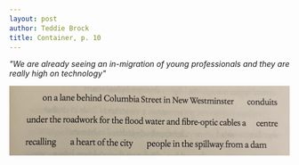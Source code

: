 ```yaml
---
layout: post
author: Teddie Brock
title: Container, p. 10
---
```

<i>"We are already seeing an in-migration of young professionals and they are really high on technology"</i>

<img src="https://github.com/teddiebrock/network-listening/blob/master/images/PoB_columbia.jpg?raw=true"/>
